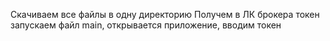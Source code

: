 Скачиваем все файлы в одну директорию
Получем в ЛК брокера токен
запускаем файл main, открывается приложение, вводим токен

